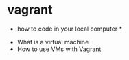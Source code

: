 # vagrant
* how to code in your local computer *
- What is a virtual machine
- How to use VMs with Vagrant
